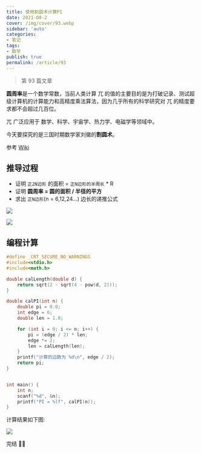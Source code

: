 ```yaml
---
title: 使用割圆术计算PI
date: 2021-08-2
cover: /img/cover/93.webp
sidebar: 'auto'
categories:
- 笔记
tags:
- 数学
publish: true
permalink: /article/93
---
```


> 第 93 篇文章
<!-- more -->

**圆周率**是一个数学常数，当前人类计算 兀 的值的主要目的是为打破记录、测试超级计算机的计算能力和高精度乘法算法，因为几乎所有的科学研究对 兀 的精度要求都不会超过几百位。

兀 广泛应用于 数学、科学、宇宙学、热力学、电磁学等领域中。

今天要探究的是三国时期数学家刘徽的**割圆术**。

参考 [Wiki](https://zh.wikipedia.org/wiki/%E5%89%B2%E5%9C%86%E6%9C%AF_(%E5%88%98%E5%BE%BD))

## 推导过程
- 证明 `正2N边形` 的面积 =  `正N边形的半周长` * R
- 证明 **圆周率 = 圆的面积 / 半径的平方**
- 求出 `正N边形`(n = 6,12,24...) 边长的递推公式

![](/img/2021/pi_1.jpg)

![](/img/2021/pi_2.jpg)

## 编程计算
```c 
#define _CRT_SECURE_NO_WARNINGS
#include<stdio.h>
#include<math.h>

double calLength(double d) {
	return sqrt(2 - sqrt(4 - pow(d, 2)));
}

double calPI(int n) {
	double pi = 0.0;
	int edge = 6;
	double len = 1.0;

	for (int i = 0; i <= n; i++) {
		pi = (edge / 2) * len;
		edge *= 2;
		len = calLength(len);
	}
	printf("计算的边数为 %d\n", edge / 2);
	return pi;
}


int main() {
	int n;
	scanf("%d", &n);
	printf("PI = %lf", calPI(n));
}
```

计算结果如下图:

![](/img/2021/pi_3.png)

完结 :cherry_blossom::cherry_blossom:
